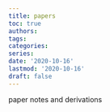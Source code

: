 ```yaml
---
title: papers
toc: true
authors:
tags:
categories:
series:
date: '2020-10-16'
lastmod: '2020-10-16'
draft: false
---
```


paper notes and derivations
